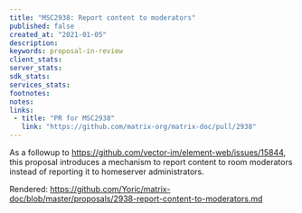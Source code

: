 ```yaml
---
title: "MSC2938: Report content to moderators"
published: false
created_at: "2021-01-05"
description:
keywords: proposal-in-review
client_stats:
server_stats:
sdk_stats:
services_stats:
footnotes:
notes:
links:
 - title: "PR for MSC2938"
   link: "https://github.com/matrix-org/matrix-doc/pull/2938"
---
```

As a followup to https://github.com/vector-im/element-web/issues/15844, this proposal introduces a mechanism to report content to room moderators instead of reporting it to homeserver administrators.

Rendered: https://github.com/Yoric/matrix-doc/blob/master/proposals/2938-report-content-to-moderators.md
